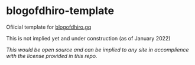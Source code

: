 # blogofdhiro-template
Ofiicial template for [blogofdhiro.gq](http://blogofdhiro.gq)

This is not implied yet and under construction (as of January 2022)

*This would be open source and can be implied to any site in accomplience with the license provided in this repo.*
